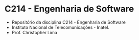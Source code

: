 # C214 - Engenharia de Software

- Repositório da disciplina C214 - Engenharia de Software
- Instituto Nacional de Telecomunicações - Inatel. 
- Prof. Christopher Lima
